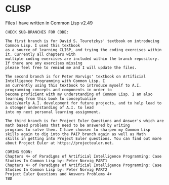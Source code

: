 # CLISP
Files I have written in Common Lisp v2.49
    
    CHECK SUB-BRANCHES FOR CODE:
    
    The first branch is for David S. Touretzkys' textbook on introducing Common Lisp. I used this textbook 
    as a source of learning CLISP, and trying the coding exercises within it. Currently all chapters with 
    multiple coding exercises are included within the branch repository. If there are any exercises missing
    please feel free to remind me and I will update the files.
    
    The second branch is for Peter Norvigs' textbook on Artificial Intelligence Programming with Common Lisp. I 
    am currently using this textbook to introduce myself to A.I. programming concepts and components in order to 
    become proficient with my understanding of Common Lisp. I am also learning from this book to conceptualize 
    basic/early A.I. development for future projects, and to help lead to a stonger understanding of A.I. to lead
    into my next personal learning assignment.
    
    The third branch is for Project Euler Questions and Answer's which are math based problems that need to be answered by writing 
    programs to solve them. I have choosen to sharpen my Common Lisp skills again to dig into the PAIP branch again as well as Math
    skills in getting into Project Euler questions. You can find out more about Project Euler at https://projecteuler.net.
    
    COMING SOON:
    Chapters 4+ of Paradigms of Artificial Intelligence Programming: Case Studies In Common Lisp by: Peter Norvig PART1
    Chapters 4+ of Paradigms of Artificial Intelligence Programming: Case Studies In Common Lisp by: Peter Norvig PART2
    Project Euler Questions and Answers Problems 4+
    TBD
